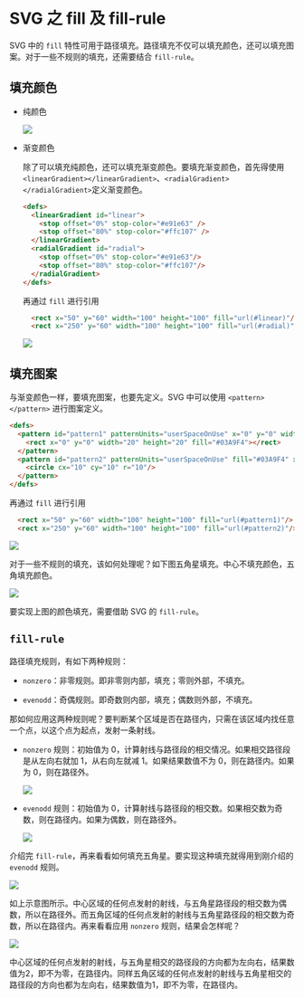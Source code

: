 # SVG 之 fill 及 fill-rule

SVG 中的 `fill` 特性可用于路径填充。路径填充不仅可以填充颜色，还可以填充图案。对于一些不规则的填充，还需要结合 `fill-rule`。

## 填充颜色

- 纯颜色

  ![](./imgs/c.svg)

- 渐变颜色

  除了可以填充纯颜色，还可以填充渐变颜色。要填充渐变颜色，首先得使用`<linearGradient></linearGradient>`、`<radialGradient></radialGradient>`定义渐变颜色。

  ```html
  <defs>
    <linearGradient id="linear">
      <stop offset="0%" stop-color="#e91e63" />
      <stop offset="80%" stop-color="#ffc107" />
    </linearGradient>
    <radialGradient id="radial">
      <stop offset="0%" stop-color="#e91e63"/>
      <stop offset="80%" stop-color="#ffc107"/>
    </radialGradient>
  </defs>
  ```

  再通过 `fill` 进行引用

  ```html
    <rect x="50" y="60" width="100" height="100" fill="url(#linear)"/>
    <rect x="250" y="60" width="100" height="100" fill="url(#radial)"/>
  ```

  ![](./imgs/g.svg)

## 填充图案
  
与渐变颜色一样，要填充图案，也要先定义。SVG 中可以使用 `<pattern></pattern>` 进行图案定义。

```html
<defs>
  <pattern id="pattern1" patternUnits="userSpaceOnUse" x="0" y="0" width="24" height="24">
    <rect x="0" y="0" width="20" height="20" fill="#03A9F4"></rect>
  </pattern> 
  <pattern id="pattern2" patternUnits="userSpaceOnUse" fill="#03A9F4" x="0" y="0" width="30" height="30">
    <circle cx="10" cy="10" r="10"/>
  </pattern> 
</defs>
```
再通过 `fill` 进行引用

```html
  <rect x="50" y="60" width="100" height="100" fill="url(#pattern1)"/>
  <rect x="250" y="60" width="100" height="100" fill="url(#pattern2)"/>
```

![](./imgs/p.svg)

对于一些不规则的填充，该如何处理呢？如下图五角星填充。中心不填充颜色，五角填充颜色。

![](./imgs/star.svg)

要实现上图的颜色填充，需要借助 SVG 的 `fill-rule`。

## `fill-rule`

路径填充规则，有如下两种规则：

- `nonzero`：非零规则。即非零则内部，填充；零则外部，不填充。


- `evenodd`：奇偶规则。即奇数则内部，填充；偶数则外部，不填充。

那如何应用这两种规则呢？要判断某个区域是否在路径内，只需在该区域内找任意一个点，以这个点为起点，发射一条射线。

- `nonzero` 规则：初始值为 0，计算射线与路径段的相交情况。如果相交路径段是从左向右就加 1，从右向左就减 1。如果结果数值不为 0，则在路径内。如果为 0，则在路径外。

  ![](./imgs/nonzero.svg)

- `evenodd` 规则：初始值为 0，计算射线与路径段的相交数。如果相交数为奇数，则在路径内。如果为偶数，则在路径外。

  ![](./imgs/evenodd.svg)


介绍完 `fill-rule`，再来看看如何填充五角星。要实现这种填充就得用到刚介绍的 `evenodd` 规则。

  ![](./imgs/star-evenodd.svg)

如上示意图所示。中心区域的任何点发射的射线，与五角星路径段的相交数为偶数，所以在路径外。而五角区域的任何点发射的射线与五角星路径段的相交数为奇数，所以在路径内。再来看看应用 `nonzero` 规则，结果会怎样呢？

  ![](./imgs/star-nonzero.svg)

中心区域的任何点发射的射线，与五角星相交的路径段的方向都为左向右，结果数值为2，即不为零，在路径内。同样五角区域的任何点发射的射线与五角星相交的路径段的方向也都为左向右，结果数值为1，即不为零，在路径内。